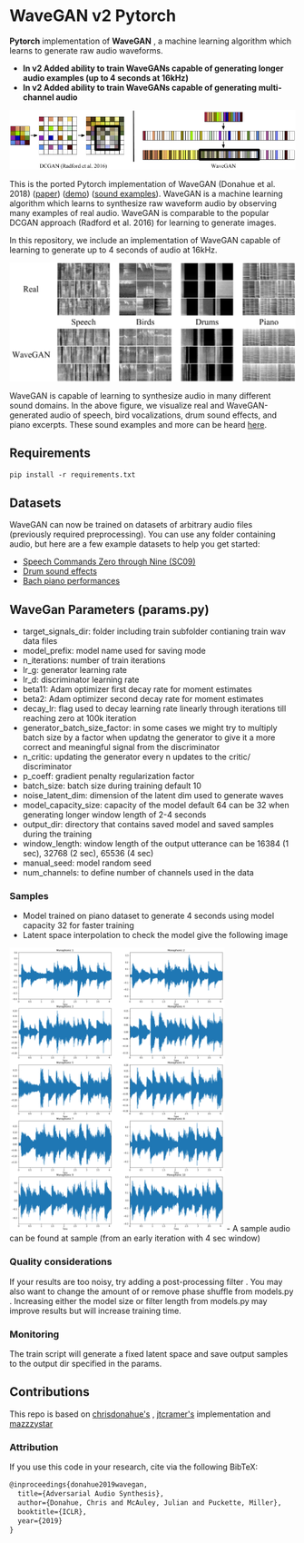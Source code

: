 # WaveGAN v2 Pytorch

**Pytorch**  implementation of **WaveGAN** , a machine learning algorithm which learns to generate raw audio waveforms.


- **In v2 Added ability to train WaveGANs capable of generating longer audio examples (up to 4 seconds at 16kHz)**
- **In v2 Added ability to train WaveGANs capable of generating multi-channel audio**
<img src="static/wavegan.png"/>

This is the ported Pytorch implementation of WaveGAN (Donahue et al. 2018) ([paper](https://arxiv.org/abs/1802.04208)) ([demo](https://chrisdonahue.com/wavegan)) ([sound examples](http://wavegan-v1.s3-website-us-east-1.amazonaws.com)). WaveGAN is a machine learning algorithm which learns to synthesize raw waveform audio by observing many examples of real audio. WaveGAN is comparable to the popular DCGAN approach (Radford et al. 2016) for learning to generate images.

In this repository, we include an implementation of WaveGAN capable of learning to generate up to 4 seconds of audio at 16kHz.

<img src="static/results.png"/>

WaveGAN is capable of learning to synthesize audio in many different sound domains. In the above figure, we visualize real and WaveGAN-generated audio of speech, bird vocalizations, drum sound effects, and piano excerpts. These sound examples and more can be heard [here](http://wavegan-v1.s3-website-us-east-1.amazonaws.com).

## Requirements

```
pip install -r requirements.txt
```

## Datasets

WaveGAN can now be trained on datasets of arbitrary audio files (previously required preprocessing). You can use any folder containing audio, but here are a few example datasets to help you get started:

- [Speech Commands Zero through Nine (SC09)](http://deepyeti.ucsd.edu/cdonahue/wavegan/data/sc09.tar.gz)
- [Drum sound effects](http://deepyeti.ucsd.edu/cdonahue/wavegan/data/drums.tar.gz)
- [Bach piano performances](http://deepyeti.ucsd.edu/cdonahue/wavegan/data/mancini_piano.tar.gz)

## WaveGan Parameters (params.py)
- target_signals_dir: folder including train subfolder contianing train wav data files
- model_prefix: model name used for saving mode
- n_iterations: number of train iterations
- lr_g: generator learning rate
- lr_d: discriminator learning rate
- beta11: Adam optimizer first  decay rate for moment estimates
- beta2:  Adam optimizer second  decay rate for moment estimates
- decay_lr: flag used to decay learning rate linearly through iterations till reaching zero at 100k iteration
- generator_batch_size_factor: in some cases we might try to multiply batch size by a factor when updatng the generator to give it a more correct and meaningful signal from the discriminator
- n_critic: updating the generator every n updates to the critic/ discriminator
- p_coeff: gradient penalty regularization factor
- batch_size: batch size during training default 10
- noise_latent_dim: dimension of the latent dim used to generate waves
- model_capacity_size: capacity of the model default 64 can be 32 when generating longer window length of 2-4 seconds
- output_dir: directory that contains saved model and saved samples during the training
- window_length: window length of the output utterance can be 16384 (1 sec), 32768 (2 sec), 65536 (4 sec)
- manual_seed: model random seed 
- num_channels: to define number of channels used in the data 


### Samples
- Model trained on piano dataset to generate 4 seconds using model capacity 32 for faster training
- Latent space interpolation to check the model give the following image
<img src="static/latent_space_interpolation.png" height=500/>
- A sample audio can be found at sample (from an early iteration with 4 sec window)


### Quality considerations

If your results are too noisy, try adding a post-processing filter . You may also want to change the amount of or remove phase shuffle from models.py . Increasing either the model size  or filter length from models.py may improve results but will increase training time.

### Monitoring

The train script will generate a fixed latent space and save output samples to the output dir specified in the params.


## Contributions
This repo is based on [chrisdonahue's](https://github.com/chrisdonahue/wavegan) , [jtcramer's](https://github.com/jtcramer/wavegan) implementation and [mazzzystar](https://github.com/mazzzystar/WaveGAN-pytorch)


### Attribution

If you use this code in your research, cite via the following BibTeX:

```
@inproceedings{donahue2019wavegan,
  title={Adversarial Audio Synthesis},
  author={Donahue, Chris and McAuley, Julian and Puckette, Miller},
  booktitle={ICLR},
  year={2019}
}
```

